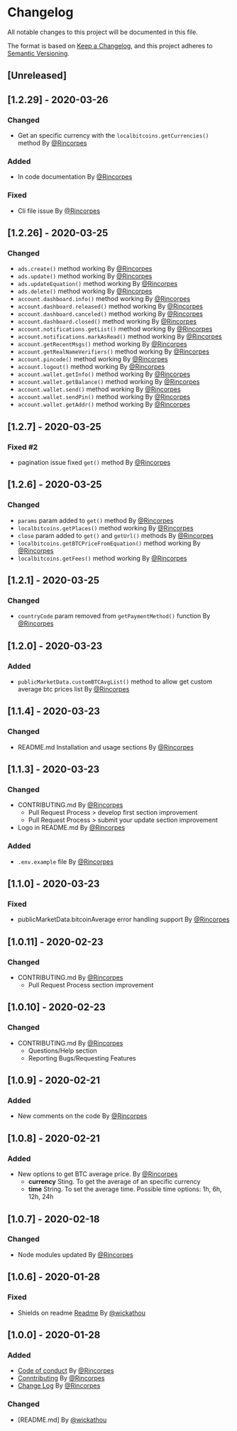 # Changelog
All notable changes to this project will be documented in this file.

The format is based on [Keep a Changelog](https://keepachangelog.com/en/1.0.0/),
and this project adheres to [Semantic Versioning](https://semver.org/spec/v2.0.0.html).

## [Unreleased]

## [1.2.29] - 2020-03-26
### Changed
* Get an specific currency with the `localbitcoins.getCurrencies()` method By [@Rincorpes](https://github.com/Rincorpes)
### Added
* In code documentation By [@Rincorpes](https://github.com/Rincorpes)
### Fixed
* Cli file issue By [@Rincorpes](https://github.com/Rincorpes)

## [1.2.26] - 2020-03-25
### Changed
* `ads.create()` method working By [@Rincorpes](https://github.com/Rincorpes)
* `ads.update()` method working By [@Rincorpes](https://github.com/Rincorpes)
* `ads.updateEquation()` method working By [@Rincorpes](https://github.com/Rincorpes)
* `ads.delete()` method working By [@Rincorpes](https://github.com/Rincorpes)
* `account.dashboard.info()` method working By [@Rincorpes](https://github.com/Rincorpes)
* `account.dashboard.released()` method working By [@Rincorpes](https://github.com/Rincorpes)
* `account.dashboard.canceled()` method working By [@Rincorpes](https://github.com/Rincorpes)
* `account.dashboard.closed()` method working By [@Rincorpes](https://github.com/Rincorpes)
* `account.notifications.getList()` method working By [@Rincorpes](https://github.com/Rincorpes)
* `account.notifications.markAsRead()` method working By [@Rincorpes](https://github.com/Rincorpes)
* `account.getRecentMsgs()` method working By [@Rincorpes](https://github.com/Rincorpes)
* `account.getRealNameVerifiers()` method working By [@Rincorpes](https://github.com/Rincorpes)
* `account.pincode()` method working By [@Rincorpes](https://github.com/Rincorpes)
* `account.logout()` method working By [@Rincorpes](https://github.com/Rincorpes)
* `account.wallet.getInfo()` method working By [@Rincorpes](https://github.com/Rincorpes)
* `account.wallet.getBalance()` method working By [@Rincorpes](https://github.com/Rincorpes)
* `account.wallet.send()` method working By [@Rincorpes](https://github.com/Rincorpes)
* `account.wallet.sendPin()` method working By [@Rincorpes](https://github.com/Rincorpes)
* `account.wallet.getAddr()` method working By [@Rincorpes](https://github.com/Rincorpes)

## [1.2.7] - 2020-03-25
### Fixed #2
* pagination issue fixed `get()` method By [@Rincorpes](https://github.com/Rincorpes)

## [1.2.6] - 2020-03-25
### Changed
* `params` param added to `get()` method By [@Rincorpes](https://github.com/Rincorpes)
* `localbitcoins.getPlaces()` method working By [@Rincorpes](https://github.com/Rincorpes)
* `close` param added to `get()` and `getUrl()` methods By [@Rincorpes](https://github.com/Rincorpes)
* `localbitcoins.getBTCPriceFromEquation()` method working By [@Rincorpes](https://github.com/Rincorpes)
* `localbitcoins.getFees()` method working By [@Rincorpes](https://github.com/Rincorpes)

## [1.2.1] - 2020-03-25
### Changed
* `countryCode` param removed from `getPaymentMethod()` function By [@Rincorpes](https://github.com/Rincorpes)

## [1.2.0] - 2020-03-23
### Added
* `publicMarketData.customBTCAvgList()` method to allow get custom average btc prices list By [@Rincorpes](https://github.com/Rincorpes)

## [1.1.4] - 2020-03-23
### Changed
* README.md Installation and usage sections By [@Rincorpes](https://github.com/Rincorpes)

## [1.1.3] - 2020-03-23
### Changed
* CONTRIBUTING.md By [@Rincorpes](https://github.com/Rincorpes)
  * Pull Request Process > develop first section improvement
  * Pull Request Process > submit your update section improvement
* Logo in README.md By [@Rincorpes](https://github.com/Rincorpes)
### Added
  * `.env.example` file By [@Rincorpes](https://github.com/Rincorpes)

## [1.1.0] - 2020-03-23
### Fixed
* publicMarketData.bitcoinAverage error handling support By [@Rincorpes](https://github.com/Rincorpes)

## [1.0.11] - 2020-02-23
### Changed
* CONTRIBUTING.md By [@Rincorpes](https://github.com/Rincorpes)
  * Pull Request Process section improvement

## [1.0.10] - 2020-02-23
### Changed
* CONTRIBUTING.md By [@Rincorpes](https://github.com/Rincorpes)
  * Questions/Help section 
  * Reporting Bugs/Requesting Features

## [1.0.9] - 2020-02-21
### Added
* New comments on the code By [@Rincorpes](https://github.com/Rincorpes)

## [1.0.8] - 2020-02-21
### Added
* New options to get BTC average price. By [@Rincorpes](https://github.com/Rincorpes)
  * **currency** Sting. To get the average of an specific currency
  * **time** String. To set the average time. Possible time options: 1h, 6h, 12h, 24h

## [1.0.7] - 2020-02-18
### Changed
* Node modules updated By [@Rincorpes](https://github.com/Rincorpes)

## [1.0.6] - 2020-01-28
### Fixed
* Shields on readme [Readme](README.md) By [@wickathou](https://github.com/wickathou)

## [1.0.0] - 2020-01-28
### Added
* [Code of conduct](CODE-OF-CONNDUCT.md) By [@Rincorpes](https://github.com/Rincorpes)
* [Conntributing](CONTRIBUTING.md) By [@Rincorpes](https://github.com/Rincorpes)
* [Change Log](CHANGELOG.md) By [@Rincorpes](https://github.com/Rincorpes)

### Changed
* [README.md] By [@wickathou](https://github.com/wickathou)

